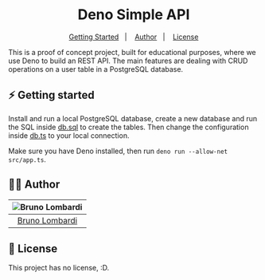 <h1 align="center">
    Deno Simple API
</h1>

<p align="center">
  <a href="#zap-getting-started">Getting Started</a>&nbsp;&nbsp;&nbsp;|&nbsp;&nbsp;&nbsp;
  <a href="#ok_man-author">Author</a>&nbsp;&nbsp;&nbsp;|&nbsp;&nbsp;&nbsp;
  <a href="#memo-license">License</a>
</p>

This is a proof of concept project, built for educational purposes, where we use Deno to build an REST API.
The main features are dealing with CRUD operations on a user table in a PostgreSQL database.

## :zap: Getting started

Install and run a local PostgreSQL database, create a new database and run the SQL inside [db.sql](src/db.sql) to create the tables. Then change the configuration inside [db.ts](src/db.ts) to your local connection.

Make sure you have Deno installed, then run `deno run --allow-net src/app.ts`.

## :ok_man: Author
| ![Bruno Lombardi](https://avatars2.githubusercontent.com/u/7153294?s=150&v=4)|
|:---------------------:|
|  [Bruno Lombardi](https://github.com/bruno-lombardi)   |

## :memo: License

This project has no license, :D.
